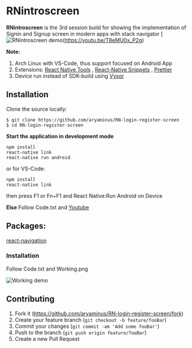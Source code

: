 # RNintroscreen

**RNintroscreen** is the 3rd session build for showing the implementation of Signin and Signup screen in modern apps with stack navigator
[![RNintroscreen demo]([https://i.imgur.com/vgep2fb.gif])(https://youtu.be/T8eMU0x_P2g)

**Note:**

1. Arch Linux with VS-Code, thus support focused on Android App
2. Extensions: <a href="https://marketplace.visualstudio.com/items?itemName=vsmobile.vscode-react-native" target="_blank">React Native Tools</a> , <a href="https://marketplace.visualstudio.com/items?itemName=EQuimper.react-native-react-redux" target="_blank">React-Native Snippets</a> , <a href="https://marketplace.visualstudio.com/items?itemName=esbenp.prettier-vscode" target="_blank">Prettier</a>
3. Device run instead of SDK-build using <a href="https://chrome.google.com/webstore/detail/vysor/gidgenkbbabolejbgbpnhbimgjbffefm" target="_blank">Vysor</a>

## Installation

Clone the source locally:
```
$ git clone https://github.com/aryaminus/RN-login-register-screen
$ cd RN-login-register-screen
```

**Start the application in development mode**
```
npm install
react-native link
react-native run android
```
or for VS-Code:
```
npm install
react-native link
```
then press F1 or Fn+F1 and React Native:Run Android on Device 

**Else**
Follow Code.txt and <a href="https://youtu.be/T8eMU0x_P2g" target="_blank">Youtube</a>

## Packages:
<a href="https://reactnavigation.org/docs/intro/" target="_blank">react-navigation</a>

### Installation
Follow Code.txt and Working.png

![Working demo](https://i.imgur.com/UuMpvwT.png)

## Contributing

1. Fork it (<https://github.com/aryaminus/RN-login-register-screen/fork>)
2. Create your feature branch (`git checkout -b feature/fooBar`)
3. Commit your changes (`git commit -am 'Add some fooBar'`)
4. Push to the branch (`git push origin feature/fooBar`)
5. Create a new Pull Request


